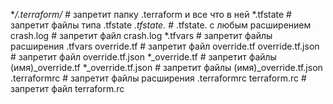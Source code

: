 **/.terraform/*     # запретит папку .terraform и все что в ней
*.tfstate           # запретит файлы типа .tfstate
*.tfstate.*         # .tfstate. с любым расширением
crash.log           # запретит файл crash.log
*.tfvars            # запретит файлы расширения .tfvars
override.tf         # запретит файл override.tf
override.tf.json    # запретит файл override.tf.json
*_override.tf       # запретит файлы (имя)_override.tf
*_override.tf.json  # запретит файлы (имя)_override.tf.json
.terraformrc        # запретит файлы расширения .terraformrc
terraform.rc        # запретит файл terraform.rc 